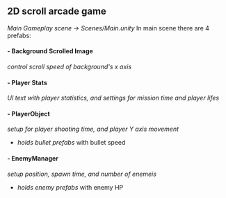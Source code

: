 ## 2D scroll arcade game

*Main Gameplay scene -> Scenes/Main.unity*
In main scene there are 4 prefabs:
#### - Background Scrolled Image 
*control scroll speed of background's x axis*

#### - Player Stats 
*UI text with player statistics, and settings for mission time and player lifes*

#### - PlayerObject
*setup for player shooting time, and player Y axis movement*
- *holds bullet prefabs* with bullet speed

#### - EnemyManager 
*setup position, spawn time, and number of enemeis*
- *holds enemy prefabs* with enemy HP
